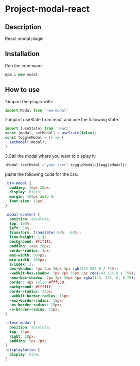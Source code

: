 # **Project-modal-react**


## Description

React modal plugin

## Installation

Run the command:
```javascript
npm i new-modal
````
## How to use 

1.import the plugin with:
```javascript
import Modal from "new-modal"
```
2.import useState from react and use the following state:
```javascript
import {useState} from 'react'
const [modal, setModal] = useState(false);
const toggleModal = () => {
  setModal(!modal);
}
```
3.Call the modal where you want to display it:
```javascript
<Modal textModal ="your text" toggleModal={toggleModal}>
```
paste the following code for the css:
```css
.btn-modal {
  padding: 10px 20px;
  display: block;
  margin: 100px auto 0;
  font-size: 18px;
}

.modal-content {
  position: absolute;
  top: 100%;
  left: 50%;
  transform: translate(-50%, -50%);
  line-height: 1.4;
  background: #f1f1f1;
  padding: 14px 28px;
  border-radius: 3px;
  max-width: 600px;
  min-width: 300px;
  z-index: 1;
  box-shadow: 7px 2px 36px 3px rgb(143 255 0 / 75%);
  -webkit-box-shadow: 7px 2px 36px 3px rgb(143 255 0 / 75%);
  -moz-box-shadow: 7px 2px 36px 3px rgba(143, 255, 0, 0.75);
  border: 4px solid #fff550;
  background: #ffffff;
  border-radius: 15px;
  -webkit-border-radius: 15px;
  -moz-border-radius: 15px;
  -ms-border-radius: 15px;
  -o-border-radius: 15px;
}

.close-modal {
  position: absolute;
  top: 10px;
  right: 10px;
  padding: 5px 7px;
}
.displayButton {
  display: none;
}


```
